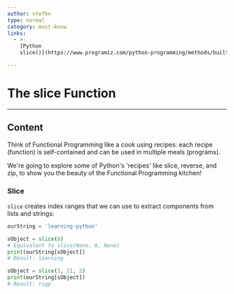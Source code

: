 ```yaml
---
author: stefkn
type: normal
category: must-know
links:
  - >-
    [Python
    slice()](https://www.programiz.com/python-programming/methods/built-in/slice){website}

---
```


# The slice Function


---

## Content



Think of Functional Programming like a cook using recipes: each recipe (function) is self-contained and can be used in multiple meals (programs). 

We're going to explore some of Python's 'recipes' like slice, reverse, and zip, to show you the beauty of the Functional Programming kitchen!

### Slice

`slice` creates index ranges that we can use to extract components from lists and strings:

```python
ourString = 'learning-python'

sObject = slice(8)
# Equivalent to slice(None, 8, None)
print(ourString[sObject])
# Result: learning

sObject = slice(3, 11, 2)
print(ourString[sObject])
# Result: rigp
```